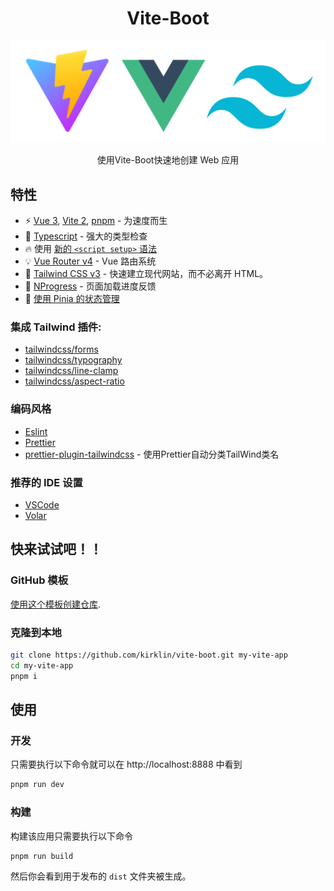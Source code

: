 <div align='center'>
<h1>Vite-Boot </h1>
<img src='README.assets/vite-vue-tailwind.png' alt='Vitesse - Opinionated Vite Starter Template' width='600'/>
</div>

<p align='center'>
使用Vite-Boot快速地创建 Web 应用
</p>

## 特性

- ⚡️ [Vue 3](https://github.com/vuejs/vue-next), [Vite 2](https://github.com/vitejs/vite), [pnpm](https://pnpm.js.org/) - 为速度而生
- 💪 [Typescript](https://www.typescriptlang.org/) - 强大的类型检查
- 🔥 使用 [新的 `<script setup>` 语法](https://github.com/vuejs/rfcs/pull/227)
- 💡 [Vue Router v4](https://router.vuejs.org/zh/) - Vue 路由系统
- 🎨 [Tailwind CSS v3](https://tailwindcss.com/docs/configuration) - 快速建立现代网站，而不必离开 HTML。
- 🎉 [NProgress](https://github.com/rstacruz/nprogress) - 页面加载进度反馈
- 🍍 [使用 Pinia 的状态管理](https://pinia.esm.dev/)

### 集成 Tailwind 插件:

- [tailwindcss/forms](https://github.com/tailwindlabs/tailwindcss-forms)
- [tailwindcss/typography](https://tailwindcss.com/docs/typography-plugin)
- [tailwindcss/line-clamp](https://github.com/tailwindlabs/tailwindcss-line-clamp)
- [tailwindcss/aspect-ratio](https://github.com/tailwindlabs/tailwindcss-aspect-ratio)

### 编码风格

- [Eslint](https://eslint.org/docs/user-guide/getting-started)
- [Prettier](https://prettier.io/docs/en/install.html)
- [prettier-plugin-tailwindcss](https://tailwindcss.com/blog/automatic-class-sorting-with-prettier) - 使用Prettier自动分类TailWind类名

### 推荐的 IDE 设置

- [VSCode](https://code.visualstudio.com/)
- [Volar](https://marketplace.visualstudio.com/items?itemName=johnsoncodehk.volar)

## 快来试试吧！！

### GitHub 模板

[使用这个模板创建仓库](https://github.com/kirklin/vite-boot/generate).

### 克隆到本地

```bash
git clone https://github.com/kirklin/vite-boot.git my-vite-app
cd my-vite-app
pnpm i
```

## 使用

### 开发

只需要执行以下命令就可以在 http://localhost:8888 中看到

```bash
pnpm run dev
```

### 构建

构建该应用只需要执行以下命令

```bash
pnpm run build
```

然后你会看到用于发布的 `dist` 文件夹被生成。
